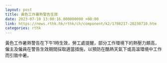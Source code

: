 ```yaml
---
layout: post
title: 黃色工作暑熱警告生效
date: 2023-07-10 13:00:16.000000000 +08:00
link: https://news.rthk.hk/rthk/ch/component/k2/1708217-20230710.htm
categories: rthk
---
```


黃色工作暑熱警告在下午1時生效，勞工處提醒，部分工作環境下的熱壓力頗高，僱主及僱員在警告生效期間採取適當措施，以預防在酷熱天氣下或高溫環境中工作而引致中暑。
